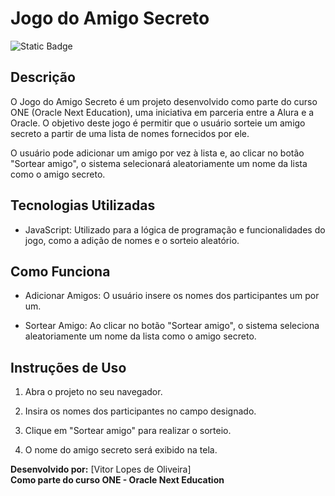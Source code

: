 # Jogo do Amigo Secreto

![Static Badge](https://img.shields.io/badge/Status-Finalizado-green)

## Descrição

O Jogo do Amigo Secreto é um projeto desenvolvido como parte do curso ONE (Oracle Next Education), uma iniciativa em parceria entre a Alura e a Oracle. O objetivo deste jogo é permitir que o usuário sorteie um amigo secreto a partir de uma lista de nomes fornecidos por ele.

O usuário pode adicionar um amigo por vez à lista e, ao clicar no botão "Sortear amigo", o sistema selecionará aleatoriamente um nome da lista como o amigo secreto.

## Tecnologias Utilizadas

- JavaScript: Utilizado para a lógica de programação e funcionalidades do jogo, como a adição de nomes e o sorteio aleatório.

## Como Funciona

- Adicionar Amigos: O usuário insere os nomes dos participantes um por um.

- Sortear Amigo: Ao clicar no botão "Sortear amigo", o sistema seleciona aleatoriamente um nome da lista como o amigo secreto.

## Instruções de Uso

1. Abra o projeto no seu navegador.

2. Insira os nomes dos participantes no campo designado.

3. Clique em "Sortear amigo" para realizar o sorteio.

4. O nome do amigo secreto será exibido na tela.

**Desenvolvido por:** [Vitor Lopes de Oliveira]  
**Como parte do curso ONE - Oracle Next Education**
